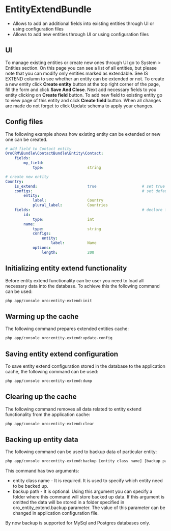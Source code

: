 EntityExtendBundle
==================
- Allows to add an additional fields into existing entities through UI or using configuration files
- Allows to add new entities through UI or using configuration files

UI
--
To manage existing entities or create new ones through UI go to System > Entities section. On this page you can see a list of all entities, but please note that you can modify only entities marked as extendable. See IS EXTEND column to see whether an entity can be extended or not. To create a new entity click **Create entity** button at the top right corner of the page, fill the form and click **Save And Close**. Next add necessary fields to you entity clicking on **Create field** button. To add new field to existing entity go to view page of this entity and click **Create field** button. When all changes are made do not forget to click Update schema to apply your changes.

Config files
------------
The following example shows how existing entity can be extended or new one can be created.
``` yaml
# add field to Contact entity
OroCRM\Bundle\ContactBundle\Entity\Contact:
    fields:
        my_field:
            type:                   string

# create new entity
Country:
    is_extend:                      true                    # set true to allow to add other fields in other bundles
    configs:                                                # set default values for metadata
        entity:
            label:                  Country
            plural_label:           Countries
    fields:                                                 # declare fields, at least one required
        id:
            type:                   int
        name:
            type:                   string
            configs:
                entity:
                    label:          Name
            options:
                length:             200
```

Initializing entity extend functionality
----------------------------------------
Before entity extend functionality can be user you need to load all necessary data into the database. To achieve this the following command can be used:
```bash
php app/console oro:entity-extend:init
```

Warming up the cache
--------------------
The following command prepares extended entities cache:
```bash
php app/console oro:entity-extend:update-config
```

Saving entity extend configuration
----------------------------------
To save entity extend configuration stored in the database to the application cache, the following command can be used:
```bash
php app/console oro:entity-extend:dump
```

Clearing up the cache
-------------------------------
The following command removes all data related to entity extend functionality from the application cache:
```bash
php app/console oro:entity-extend:clear
```

Backing up entity data
----------------------
The following command can be used to backup data of particular entity:
```bash
php app/console oro:entity-extend:backup [entity class name] [backup path]
```
This command has two arguments:
 - entity class name - It is required. It is used to specify which entity need to be backed up.
 - backup path - It is optional. Using this argument you can specify a folder where this command will store backed up data. If this argument is omitted the data will be stored in a folder specified in oro_entity_extend.backup parameter. The value of this parameter can be changed in application configuration file.

By now backup is supported for MySql and Postgres databases only.
